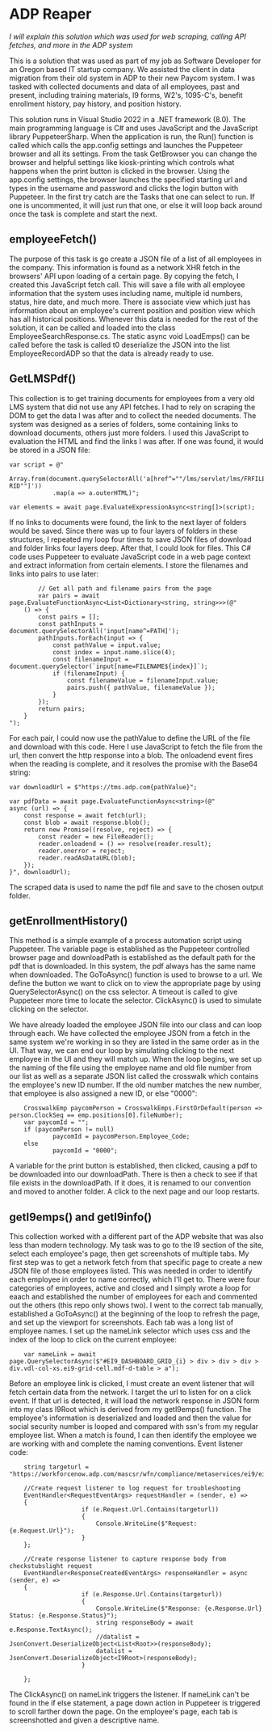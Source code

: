 # ADP Reaper
*I will explain this solution which was used for web scraping, calling API fetches, and more in the ADP system*

This is a solution that was used as part of my job as Software Developer for an Oregon based IT startup company. We assisted the client in data migration from their old system in ADP to their new Paycom system.
I was tasked with collected documents and data of all employees, past and present, including training materials, I9 forms, W2's, 1095-C's, benefit enrollment history, pay history, and position history. 

This solution runs in Visual Studio 2022 in a .NET framework (8.0). The main programming language is C# and uses JavaScript and the JavaScript library PuppeteerSharp. When the application is run, the Run() function 
is called which calls the app.config settings and launches the Puppeteer browser and all its settings. From the task GetBrowser you can change the browser and helpful settings like kiosk-printing which controls what 
happens when the print button is clicked in the browser. Using the app.config settings, the browser launches the specified starting url and types in the username and password and clicks the login button with Puppeteer. 
In the first try catch are the Tasks that one can select to run. If one is uncommented, it will just run that one, or else it will loop back around once the task is complete and start the next.

## employeeFetch()
The purpose of this task is go create a JSON file of a list of all employees in the company. This information is found as a network XHR fetch in the browsers' API upon loading of a certain page. By copying the fetch, I created this  JavaScript fetch call. This will save a file with all employee information that the system uses including name, multiple id numbers, status, hire date, and much more. There is associate view which just has information about an employee's current position and position view which has all historical positions. Whenever this data is needed for the rest of the solution, it can be called and loaded into the class EmployeeSearchResponse.cs. The static async void LoadEmps() can be called before the task is called t0 deserialize the JSON into the list EmployeeRecordADP so that the data is already ready to use.

## GetLMSPdf()
This collection is to get training documents for employees from a very old LMS system that did not use any API fetches. I had to rely on scraping the DOM to get the data I was after and to collect the needed  documents. The system was designed as a series of folders, some containing links to download documents, others just more folders. I used this JavaScript to evaluation the HTML and find the links I was after. If one was found, it would be stored in a JSON file:

    var script = @"
            Array.from(document.querySelectorAll('a[href^=""/lms/servlet/lms/FRFILE?RID""]'))
                .map(a => a.outerHTML)";
                
    var elements = await page.EvaluateExpressionAsync<string[]>(script);


If no links to documents were found, the link to the next layer of folders would be saved. Since there was up to four layers of folders in these structures, I repeated my loop four times to save JSON files of download
and folder links four layers deep. After that, I could look for files. This C# code uses Puppeteer to evaluate JavaScript code in a web page context and extract information from certain elements. I store the filenames 
and links into pairs to use later:

			// Get all path and filename pairs from the page
			var pairs = await page.EvaluateFunctionAsync<List<Dictionary<string, string>>>(@"
        () => {
            const pairs = [];
            const pathInputs = document.querySelectorAll('input[name^=PATH]');
            pathInputs.forEach(input => {
                const pathValue = input.value;
                const index = input.name.slice(4);
                const filenameInput = document.querySelector(`input[name=FILENAME${index}]`);
                if (filenameInput) {
                    const filenameValue = filenameInput.value;
                    pairs.push({ pathValue, filenameValue });
                }
            });
            return pairs;
        }
    ");

    
For each pair, I could now use the pathValue to define the URL of the file and download with this code. Here I use JavaScript to fetch the file from the url, then convert the http response into a blob.
The onloadend event fires when the reading is complete, and it resolves the promise with the Base64 string:

    var downloadUrl = $"https://tms.adp.com{pathValue}";
    
    var pdfData = await page.EvaluateFunctionAsync<string>(@"
    async (url) => {
        const response = await fetch(url);
        const blob = await response.blob();
        return new Promise((resolve, reject) => {
            const reader = new FileReader();
            reader.onloadend = () => resolve(reader.result);
            reader.onerror = reject;
            reader.readAsDataURL(blob);
        });
    }", downloadUrl);

The scraped data is used to name the pdf file and save to the chosen output folder.

## getEnrollmentHistory()
This method is a simple example of a process automation script using Puppeteer. The variable page is established as the Puppeteer controlled browser page and downloadPath is established as the default path for
the pdf that is downloaded. In this system, the pdf always has the same name when downloaded. The GoToAsync() function is used to browse to a url. We define the button we want to click on to view the appropriate page by using QuerySelectorAsync() on the css selector. A timeout is called to give Puppeteer more time to locate the selector. ClickAsync() is used to simulate clicking on the selector.

We have already loaded the employee JSON file into our class and can loop through each. We have collected the employee JSON from a fetch in the same system we're working in so they are listed in the same order as in the UI. That way, we can end our loop by simulating clicking to the next employee in the UI and they will match up. When the loop begins, we set up the naming of the file using the employee name and old file number from our list as well as a separate JSON list called the crosswalk which contains the employee's new ID number. If the old number matches the new number, that employee is also assigned a new ID, or else "0000":
		
		CrosswalkEmp paycomPerson = CrosswalkEmps.FirstOrDefault(person => person.ClockSeq == emp.positions[0].fileNumber);
		var paycomId = "";
		if (paycomPerson != null)
				paycomId = paycomPerson.Employee_Code;
		else
				paycomId = "0000";
A variable for the print button is established, then clicked, causing a pdf to be downloaded into our downloadPath. There is then a check to see if that file exists in the downloadPath. If it does, it is renamed to 
our convention and moved to another folder. A click to the next page and our loop restarts.

## getI9emps() and getI9info()

This collection worked with a different part of the ADP website that was also less than modern technology. My task was to go to the I9 section of the site, select each employee's page, then get screenshots of multiple tabs. My first step was to get a network fetch from that specific page to create a new JSON file of those employees listed. This was needed in order to identify each employee in order to name correctly, which I'll get to. 
There were four categories of employees, active and closed and I simply wrote a loop for eaach and established the number of employees for each and commented out the others (this repo only shows two). I went to the correct tab manually, established a GoToAsync() at the beginning of the loop to refresh the page, and set up the viewport for screenshots. Each tab was a long list of employee names. I set up the nameLink selector which uses css and the index of the loop to click on the current employee: 

		var nameLink = await page.QuerySelectorAsync($"#EI9_DASHBOARD_GRID_{i} > div > div > div > div.vdl-col-xs.ei9-grid-cell.mdf-d-table > a");

Before an employee link is clicked, I must create an event listener that will fetch certain data from the network. I target the url to listen for on a click event. If that url is detected, it will load the network response in JSON form into my class I9Root which is derived from my getI9emps() function. The employee's information is deserialized and loaded and then the value for social security number is looped and compared with ssn's from my regular employee list. When a match is found, I can then identify the employee we are working with and complete the naming conventions. Event listener code:

		string targeturl = "https://workforcenow.adp.com/mascsr/wfn/compliance/metaservices/ei9/ei9Data/retrieveFormData";

		//Create request listener to log request for troubleshooting
		EventHandler<RequestEventArgs> requestHandler = (sender, e) =>
		{
						if (e.Request.Url.Contains(targeturl))
						{
							Console.WriteLine($"Request: {e.Request.Url}");
						}
		};
		
		//Create response listener to capture response body from checkstubslight request
		EventHandler<ResponseCreatedEventArgs> responseHandler = async (sender, e) =>
		{
						if (e.Response.Url.Contains(targeturl))
						{
							Console.WriteLine($"Response: {e.Response.Url} Status: {e.Response.Status}");
							string responseBody = await e.Response.TextAsync();
							//datalist = JsonConvert.DeserializeObject<List<Root>>(responseBody);
							datalist = JsonConvert.DeserializeObject<I9Root>(responseBody);
						}
		
		};

  The ClickAsync() on nameLink triggers the listener. If nameLink can't be found in the if else statement, a page down action in Puppeteer is triggered to scroll farther down the page. On the employee's page, each tab is screenshotted and given a descriptive name. 
		
		





    




